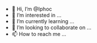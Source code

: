 - 👋 Hi, I’m @Iphoc
- 👀 I’m interested in ...
- 🌱 I’m currently learning ...
- 💞️ I’m looking to collaborate on ...
- 📫 How to reach me ...

<!---
Iphoc/Iphoc is a ✨ special ✨ repository because its `README.md` (this file) appears on your GitHub profile.
You can click the Preview link to take a look at your changes.
--->
